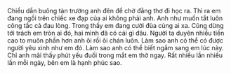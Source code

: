 Chiều dần buông tàn trường anh đên để chờ đằng thơ đi học ra. Thì ra em đang ngồi trên chiếc xe đạp của ai không phải anh. Anh như muốn tắt luôn công tắc cả đau lòng. Trong thấy em đang cười đùa cùng ai xa. Cũng dừng tới trách em tròn ai đó, hai mình đã có cái gì đâu. Người ta duyên nhiều tiền cao to muôn phần hơn anh ôi rồi ôi chán luôn. Làm sao anh có thể có được người yêu xinh như em đó. Làm sao anh có thể biết ngắm sang em lúc này. Chỉ anh mãi thấy phút yếu đuối trong mắt em thờ ngay. Rất nhiều lần nhiều lần mỗi ngày, bên em là hạnh phúc sao.